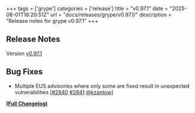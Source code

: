 +++
tags = ['grype']
categories = ['release']
title = "v0.97.1"
date = "2025-08-01T16:20:51Z"
url = "docs/releases/grype/v0.97.1/"
description = "Release notes for grype v0.97.1"
+++

## Release Notes

Version [v0.97.1](https://github.com/anchore/grype/releases/tag/v0.97.1)

## Bug Fixes

- Multiple EUS advisories where only some are fixed result in unexpected vulnerabilities [[#2840](https://github.com/anchore/grype/issues/2840) [#2841](https://github.com/anchore/grype/pull/2841) [@kzantow](https://github.com/kzantow)]

**[(Full Changelog)](https://github.com/anchore/grype/compare/v0.97.0...v0.97.1)**
